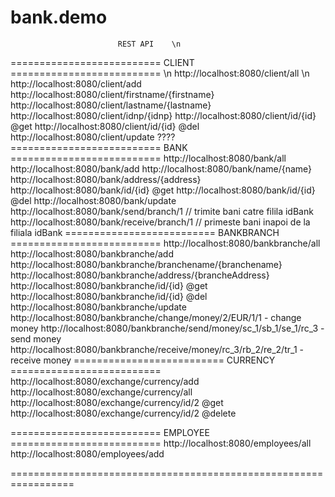 # bank.demo
							REST API    \n
========================== CLIENT      ==========================   \n
http://localhost:8080/client/all                                             \n
http://localhost:8080/client/add
http://localhost:8080/client/firstname/{firstname}
http://localhost:8080/client/lastname/{lastname}
http://localhost:8080/client/idnp/{idnp}
http://localhost:8080/client/id/{id}  @get
http://localhost:8080/client/id/{id}	@del
http://localhost:8080/client/update   ????
========================== BANK 	   ========================== 
http://localhost:8080/bank/all
http://localhost:8080/bank/add
http://localhost:8080/bank/name/{name}
http://localhost:8080/bank/address/{address}
http://localhost:8080/bank/id/{id} @get
http://localhost:8080/bank/id/{id} @del
http://localhost:8080/bank/update
http://localhost:8080/bank/send/branch/1 // trimite bani catre filila idBank
http://localhost:8080/bank/receive/branch/1 // primeste bani inapoi de la filiala idBank
========================== BANKBRANCH  ==========================
http://localhost:8080/bankbranche/all
http://localhost:8080/bankbranche/add
http://localhost:8080/bankbranche/branchename/{branchename}
http://localhost:8080/bankbranche/address/{brancheAddress}
http://localhost:8080/bankbranche/id/{id} @get
http://localhost:8080/bankbranche/id/{id}  @del
http://localhost:8080/bankbranche/update
http://localhost:8080/bankbranche/change/money/2/EUR/1/1  - change money
http://localhost:8080/bankbranche/send/money/sc_1/sb_1/se_1/rc_3 - send money
http://localhost:8080/bankbranche/receive/money/rc_3/rb_2/re_2/tr_1 - receive money
========================== CURRENCY    ==========================
http://localhost:8080/exchange/currency/add
http://localhost:8080/exchange/currency/all
http://localhost:8080/exchange/currency/id/2  @get
http://localhost:8080/exchange/currency/id/2  @delete

========================== EMPLOYEE    ==========================
http://localhost:8080/employees/all
http://localhost:8080/employees/add

=================================================================
